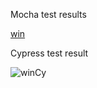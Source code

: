 Mocha test results

[win](https://user-images.githubusercontent.com/46848957/207438778-02de3d4f-278c-43ae-a881-b776e41738f3.png)

Cypress test result

![winCy](https://user-images.githubusercontent.com/46848957/207439164-91485a5b-7ef1-4548-8644-bddf1c3392a4.png)
